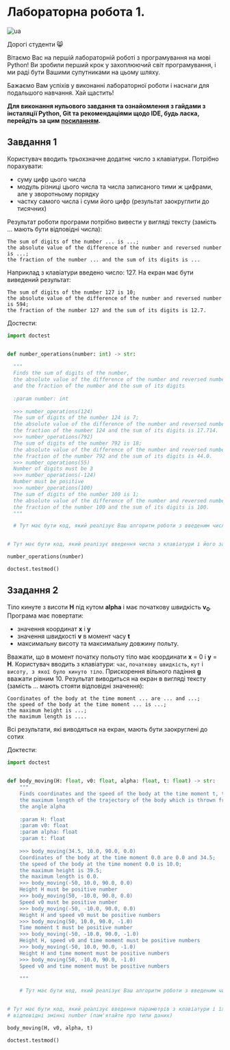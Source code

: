# Лабораторна робота 1.
![ua](https://img.shields.io/badge/lang-ua-blue.svg)

Дорогі студенти :smile_cat:

Вітаємо Вас на першій лабораторній роботі з програмування на мові Python! Ви зробили перший крок у захоплюючий світ програмування, і ми раді бути Вашими супутниками на цьому шляху.

Бажаємо Вам успіхів у виконанні лабораторної роботи і наснаги для подальшого навчання. 
Хай щастить!

**Для виконання нульового завдання та ознайомлення з гайдами з інсталяції Python, Git та рекомендаціями щодо IDE, будь ласка, перейдіть за цим [посиланням](GUID.md).**

## Завдання 1

Користувач вводить трьохзначне додатнє число з клавіатури. Потрібно порахувати:
* суму цифр цього числа
* модуль різниці цього числа та числа записаного тими ж цифрами, але у зворотньому порядку
* частку самого числа і суми його цифр (результат заокруглити до тисячних)

Результат роботи програми потрібно вивести у вигляді тексту (замість ... мають бути відповідні числа):
```
The sum of digits of the number ... is ...;
the absolute value of the difference of the number and reversed number is ...;
the fraction of the number ... and the sum of its digits is ...  
```

Наприклад з клавіатури введено число: 127.
На екран має бути виведений результат:
```
The sum of digits of the number 127 is 10;
the absolute value of the difference of the number and reversed number is 594;
the fraction of the number 127 and the sum of its digits is 12.7.
```

Достести:
```python
import doctest


def number_operations(number: int) -> str:
  
  """
  Finds the sum of digits of the number, 
  the absolute value of the difference of the number and reversed number
  and the fraction of the number and the sum of its digits
    
  :param number: int 
    
  >>> number_operations(124)
  The sum of digits of the number 124 is 7;
  the absolute value of the difference of the number and reversed number is 594;
  the fraction of the number 124 and the sum of its digits is 17.714.
  >>> number_operations(792)
  The sum of digits of the number 792 is 18;
  the absolute value of the difference of the number and reversed number is 495;
  the fraction of the number 792 and the sum of its digits is 44.0.
  >>> number_operations(55)
  Number of digits must be 3
  >>> number_operations(-124)
  Number must be positive
  >>> number_operations(100)
  The sum of digits of the number 100 is 1;
  the absolute value of the difference of the number and reversed number is 99;
  the fraction of the number 100 and the sum of its digits is 100.
  """

  # Тут має бути код, який реалізує Ваш алгоритм роботи з введеним числом


# Тут має бути код, який реалізує введення числа з клавіатури і його запису у змінну number (пам'ятайте про тип даних)

number_operations(number)

doctest.testmod()
```

## Ззадання 2

Тіло кинуте з висоти **H** під кутом **alpha** і має початкову швидкість **v<sub>0</sub>**. Програма має повертати:
* значення координат **x** і **y**
* значення швидкості **v** в момент часу **t**
* максимальну висоту та максимальну довжину польту. 

Вважати, що в момент початку польоту тіло має координати **x** = 0 і **y** = **H**. 
Користувач вводить з клавіатури: `час`, `початкову швидкість`, `кут` і `висоту, з якої було кинуто тіло`. 
Прискорення вільного падіння **g** вважати рівним 10. 
Результат виводиться на екран в вигляді тексту (замість ... мають стояти відповідні значення):

```
Coordinates of the body at the time moment ... are ... and ...;
the speed of the body at the time moment ... is ...;
the maximum height is ...;
the maximum length is ....
```

Всі результати, які виводяться на екран, мають бути заокруглені до сотих 

Доктести:
```python
import doctest


def body_moving(H: float, v0: float, alpha: float, t: float) -> str:
    """
    Finds coordinates and the speed of the body at the time moment t, the maximum height and
    the maximum length of the trajectory of the body which is thrown from the height H with the speed v0 and
    the angle alpha
       
    :param H: float
    :param v0: float
    :param alpha: float
    :param t: float
    
    >>> body_moving(34.5, 10.0, 90.0, 0.0)
    Coordinates of the body at the time moment 0.0 are 0.0 and 34.5;
    the speed of the body at the time moment 0.0 is 10.0;
    the maximum height is 39.5;
    the maximum length is 0.0.
    >>> body_moving(-50, 10.0, 90.0, 0.0)
    Height H must be positive number
    >>> body_moving(50, -10.0, 90.0, 0.0)
    Speed v0 must be positive number
    >>> body_moving(-50, -10.0, 90.0, 0.0)
    Height H and speed v0 must be positive numbers
    >>> body_moving(50, 10.0, 90.0, -1.0)
    Time moment t must be positive number
    >>> body_moving(-50, -10.0, 90.0, -1.0)
    Height H, speed v0 and time moment must be positive numbers
    >>> body_moving(-50, 10.0, 90.0, -1.0)
    Height H and time moment must be positive numbers
    >>> body_moving(50, -10.0, 90.0, -1.0)
    Speed v0 and time moment must be positive numbers

    """

    # Тут має бути код, який реалізує Ваш алгоритм роботи з введеним числом


# Тут має бути код, який реалізує введення параметрів з клавіатури і їх запису у
# відповідні змінні number (пам'ятайте про типи даних)

body_moving(H, v0, alpha, t)

doctest.testmod()
```
